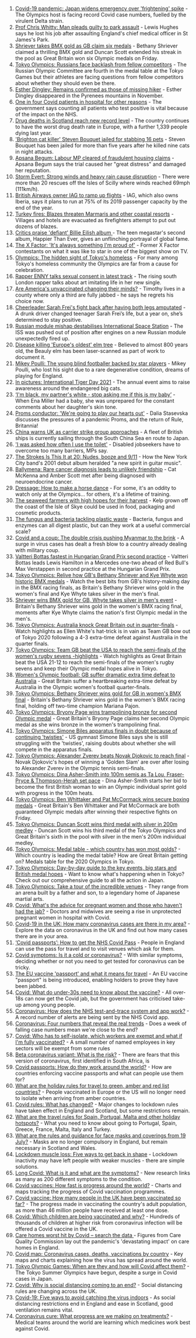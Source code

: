 1. [Covid-19 pandemic: Japan widens emergency over 'frightening' spike](https://www.bbc.co.uk/news/world-asia-58024158) - The Olympics host is facing record Covid case numbers, fuelled by the virulent Delta strain.
2. [Prof Chris Whitty: Man pleads guilty to park assault](https://www.bbc.co.uk/news/uk-england-58031419) - Lewis Hughes says he lost his job after assaulting England's chief medical officer in St James's Park.
3. [Shriever takes BMX gold as GB claim six medals](https://www.bbc.co.uk/sport/olympics/58022228) - Bethany Shriever claimed a thrilling BMX gold and Duncan Scott extended his streak in the pool as Great Britain won six Olympic medals on Friday.
4. [Tokyo Olympics: Russians face backlash from fellow competitors](https://www.bbc.co.uk/sport/olympics/58023171) - The Russian Olympic Committee are fourth in the medal table at the Tokyo Games but their athletes are facing questions from fellow competitors about whether they should even be there.
5. [Esther Dingley: Remains confirmed as those of missing hiker](https://www.bbc.co.uk/news/uk-england-tyne-58022860) - Esther Dingley disappeared in the Pyrenees mountains in November.
6. [One in four Covid patients in hospital for other reasons](https://www.bbc.co.uk/news/health-58025045) - The government says counting all patients who test positive is vital because of the impact on the NHS.
7. [Drug deaths in Scotland reach new record level](https://www.bbc.co.uk/news/uk-scotland-58024296) - The country continues to have the worst drug death rate in Europe, with a further 1,339 people dying last year.
8. ['Brighton cat killer' Steven Bouquet jailed for stabbing 16 pets](https://www.bbc.co.uk/news/uk-england-sussex-58017099) - Steven Bouquet has been jailed for more than five years after he killed nine cats in night attacks.
9. [Apsana Begum: Labour MP cleared of fraudulent housing claims](https://www.bbc.co.uk/news/uk-england-london-58024457) - Apsana Begum says the trial caused her "great distress" and damaged her reputation.
10. [Storm Evert: Strong winds and heavy rain cause disruption](https://www.bbc.co.uk/news/uk-england-cornwall-58022839) - There were more than 20 rescues off the Isles of Scilly where winds reached 69mph (111km/h).
11. [British Airways owner IAG to ramp up flights](https://www.bbc.co.uk/news/business-58024108) - IAG, which also owns Iberia, says it plans to run at 75% of its 2019 passenger capacity by the end of the year.
12. [Turkey fires: Blazes threaten Marmaris and other coastal resorts](https://www.bbc.co.uk/news/world-58026832) - Villages and hotels are evacuated as firefighters attempt to put out dozens of blazes.
13. [Critics praise 'defiant' Billie Eilish album ](https://www.bbc.co.uk/news/entertainment-arts-58024655) - The teen megastar's second album, Happier Than Ever, gives an unflinching portrayal of global fame.
14. [The X Factor: 'It's always something I'm proud of'](https://www.bbc.co.uk/news/newsbeat-58012062) - Former X Factor contestants on what it was like to star in one of the biggest show on TV.
15. [Olympics: The hidden sight of Tokyo's homeless](https://www.bbc.co.uk/news/world-asia-58016848) - For many among Tokyo's homeless community the Olympics are far from a cause for celebration.
16. [Rapper ENNY talks sexual consent in latest track](https://www.bbc.co.uk/news/entertainment-arts-58014225) - The rising south London rapper talks about art imitating life in her new single.
17. [Are America's unvaccinated changing their minds?](https://www.bbc.co.uk/news/world-us-canada-58017289) - Timothy lives in a county where only a third are fully jabbed - he says he regrets his choice now.
18. [Cheerleader Sarah Frei's fight back after having both legs amputated](https://www.bbc.co.uk/news/newsbeat-58005174) - A drunk driver changed teenager Sarah Frei’s life, but a year on, she’s determined to stay positive.
19. [Russian module mishap destabilises International Space Station](https://www.bbc.co.uk/news/science-environment-58021394) - The ISS was pushed out of position after engines on a new Russian module unexpectedly fired up.
20. [Disease killing 'Europe's oldest' elm tree](https://www.bbc.co.uk/news/uk-scotland-highlands-islands-58013952) - Believed to almost 800 years old, the Beauly elm has been laser-scanned as part of work to document it.
21. [Mikey Poulli: The young blind footballer backed by star players](https://www.bbc.co.uk/news/uk-england-london-57987451) - Mikey Poulli, who lost his sight due to a rare degenerative condition, dreams of playing for England.
22. [In pictures: International Tiger Day 2021](https://www.bbc.co.uk/news/in-pictures-58012200) - The annual event aims to raise awareness around the endangered big cats.
23. [‘I'm black, my partner's white - stop asking me if this is my baby’](https://www.bbc.co.uk/news/stories-57897237) - When Ena Miller had a baby, she was unprepared for the constant comments about her daughter's skin tone.
24. [Proms conductor: 'We're going to play our hearts out'](https://www.bbc.co.uk/news/entertainment-arts-58018951) - Dalia Stasevska discusses the pressures of a pandemic Proms, and the return of Rule, Britannia!
25. [China warns UK as carrier strike group approaches](https://www.bbc.co.uk/news/world-asia-58015367) - A fleet of British ships is currently sailing through the South China Sea en route to Japan.
26. ['I was asked how often I use the toilet'](https://www.bbc.co.uk/news/business-58020735) - Disabled jobseekers have to overcome too many barriers, MPs say.
27. [The Strokes Is This It at 20: Nudes, booze and 9/11](https://www.bbc.co.uk/news/entertainment-arts-57967493) - How the New York City band's 2001 debut album heralded "a new spirit in guitar music".
28. [Ballymena: Rare cancer diagnosis leads to unlikely friendship](https://www.bbc.co.uk/news/uk-northern-ireland-58017631) - Cat McKenna and Amber Scott met after being diagnosed with neuroendocrine cancer.
29. [Dressage: How to make a horse dance](https://www.bbc.co.uk/news/newsbeat-57999120) - For some, it's an oddity to watch only at the Olympics... for others, it's a lifetime of training.
30. [The seaweed farmers with high hopes for their harvest](https://www.bbc.co.uk/news/uk-scotland-57996627) - Kelp grown off the coast of the Isle of Skye could be used in food, packaging and cosmetic products.
31. [The fungus and bacteria tackling plastic waste](https://www.bbc.co.uk/news/business-57733178) - Bacteria, fungus and enzymes can all digest plastic, but can they work at a useful commercial scale?
32. [Covid and a coup: The double crisis pushing Myanmar to the brink](https://www.bbc.co.uk/news/world-asia-57993930) - A surge in virus cases has dealt a fresh blow to a country already dealing with military coup.
33. [Valtteri Bottas fastest in Hungarian Grand Prix second practice](https://www.bbc.co.uk/sport/formula1/58028174) - Valtteri Bottas leads Lewis Hamilton in a Mercedes one-two ahead of Red Bull's Max Verstappen in second practice at the Hungarian Grand Prix.
34. [Tokyo Olympics: Relive how GB's Bethany Shriever and Kye Whyte won historic BMX medals](https://www.bbc.co.uk/sport/av/olympics/58027131) - Watch the best bits from GB's history-making day in the BMX racing finals, as Britain's Bethany Shriever wins gold in the women's final and Kye Whyte takes silver in the men's final.
35. [Shriever wins BMX gold for GB, Whyte takes silver in men's event](https://www.bbc.co.uk/sport/olympics/58022309) - Britain's Bethany Shriever wins gold in the women's BMX racing final, moments after Kye Whyte claims the nation's first Olympic medal in the men's.
36. [Tokyo Olympics: Australia knock Great Britain out in quarter-finals](https://www.bbc.co.uk/sport/av/olympics/58029203) - Watch highlights as Ellen White's hat-trick is in vain as Team GB bow out of Tokyo 2020 following a 4-3 extra-time defeat against Australia in the quarter finals.
37. [Tokyo Olympics: Team GB beat the USA to reach the semi-finals of the women's rugby sevens -highlights](https://www.bbc.co.uk/sport/av/olympics/58028852) - Watch highlights as Great Britain beat the USA 21-12 to reach the semi-finals of the women's rugby sevens and keep their Olympic medal hopes alive in Tokyo.
38. [Women's Olympic football: GB suffer dramatic extra time defeat to Australia](https://www.bbc.co.uk/sport/football/58013894) - Great Britain suffer a heartbreaking extra-time defeat by Australia in the Olympic women's football quarter-finals.
39. [Tokyo Olympics: Bethany Shriever wins gold for GB in women's BMX final](https://www.bbc.co.uk/sport/av/olympics/58022557) - Britain's Bethany Shriever wins gold in the women's BMX racing final, holding off two-time champion Mariana Pajon.
40. [Tokyo Olympics: Bryony Page wins trampolining bronze for second Olympic medal](https://www.bbc.co.uk/sport/olympics/58023501) - Great Britain's Bryony Page claims her second Olympic medal as she wins bronze in the women's trampolining final.
41. [Tokyo Olympics: Simone Biles apparatus finals in doubt because of continuing 'twisties'](https://www.bbc.co.uk/sport/olympics/58023008) - US gymnast Simone Biles says she is still struggling with the 'twisties', raising doubts about whether she will compete in the apparatus finals.
42. [Tokyo Olympics: Alexander Zverev beats Novak Djokovic to reach final](https://www.bbc.co.uk/sport/olympics/58023509) - Novak Djokovic's hopes of winning a 'Golden Slam' are over after losing to Alexander Zverev in the Olympic tennis semi-finals.
43. [Tokyo Olympics: Dina Asher-Smith into 100m semis as Ta Lou, Fraser-Pryce & Thompson-Herah set pace](https://www.bbc.co.uk/sport/olympics/58021977) - Dina Asher-Smith starts her bid to become the first British woman to win an Olympic individual sprint gold with progress in the 100m heats.
44. [Tokyo Olympics: Ben Whittaker and Pat McCormack wins secure boxing medals](https://www.bbc.co.uk/sport/olympics/58021874) - Great Britain's Ben Whittaker and Pat McCormack are both guaranteed Olympic medals after winning their respective fights on Friday.
45. [Tokyo Olympics: Duncan Scott wins third medal with silver in 200m medley](https://www.bbc.co.uk/sport/olympics/58021616) - Duncan Scott wins his third medal of the Tokyo Olympics and Great Britain's sixth in the pool with silver in the men's 200m individual medley.
46. [Tokyo Olympics: Medal table - which country has won most golds?](https://www.bbc.co.uk/sport/olympics/57836709) - Which country is leading the medal table? How are Great Britain getting on? Medals table for the 2020 Olympics in Tokyo.
47. [Tokyo Olympics: Day-by-day guide to the key events, big stars and British medal hopes](https://www.bbc.co.uk/sport/olympics/57778808) - Want to know what's happening when in Tokyo? Check out our comprehensive guide to all the action in Japan.
48. [Tokyo Olympics: Take a tour of the incredible venues](https://www.bbc.co.uk/news/world-asia-57981049) - They range from an arena built by a father and son, to a legendary home of Japanese martial arts.
49. [Covid: What's the advice for pregnant women and those who haven't had the jab?](https://www.bbc.co.uk/news/health-55045639) - Doctors and midwives are seeing a rise in unprotected pregnant women in hospital with Covid.
50. [Covid-19 in the UK: How many coronavirus cases are there in my area?](https://www.bbc.co.uk/news/uk-51768274) - Explore the data on coronavirus in the UK and find out how many cases there are in your area.
51. [‘Covid passports’: How to get the NHS Covid Pass](https://www.bbc.co.uk/news/explainers-55718553) - People in England can use the pass for travel and to visit venues which ask for them.
52. [Covid symptoms: Is it a cold or coronavirus?](https://www.bbc.co.uk/news/health-54145299) - With similar symptoms, deciding whether or not you need to get tested for coronavirus can be tricky.
53. [The EU vaccine 'passport' and what it means for travel](https://www.bbc.co.uk/news/explainers-57665765) - An EU vaccine "passport" is being introduced, enabling holders to prove they have been jabbed.
54. [Covid: What do under-30s need to know about the vaccine?](https://www.bbc.co.uk/news/health-57273875) - All over-18s can now get the Covid jab, but the government has criticised take-up among young people.
55. [Coronavirus: How does the NHS test-and-trace system and app work?](https://www.bbc.co.uk/news/explainers-52442754) - A record number of alerts are being sent by the NHS Covid app.
56. [Coronavirus: Four numbers that reveal the real trends](https://www.bbc.co.uk/news/health-57984170) - Does a week of falling case numbers mean we're close to the end?
57. [Covid: Who has to self-isolate, which workers are exempt and what if I'm fully vaccinated?](https://www.bbc.co.uk/news/explainers-54239922) - A small number of named employees in key sectors will be exempt from some rules
58. [Beta coronavirus variant: What is the risk?](https://www.bbc.co.uk/news/health-55534727) - There are fears that this version of coronavirus, first identified in South Africa, is
59. [Covid passports: How do they work around the world?](https://www.bbc.co.uk/news/world-europe-56522408) - How are countries enforcing vaccine passports and what can people use them for?
60. [What are the holiday rules for travel to green, amber and red list countries?](https://www.bbc.co.uk/news/explainers-52544307) - People vaccinated in Europe or the US will no longer need to isolate when arriving from amber countries.
61. [Covid rules: What has changed?](https://www.bbc.co.uk/news/explainers-52530518) - Major changes to lockdown rules have taken effect in England and Scotland, but some restrictions remain.
62. [What are the travel rules for Spain, Portugal, Malta and other holiday hotspots?](https://www.bbc.co.uk/news/explainers-56997931) - What you need to know about going to Portugal, Spain, Greece, France, Malta, Italy and Turkey.
63. [What are the rules and guidance for face masks and coverings from 19 July?](https://www.bbc.co.uk/news/health-51205344) - Masks are no longer compulsory in England, but remain necessary in Scotland and Wales.
64. [Lockdown muscle loss: Five ways to get back in shape](https://www.bbc.co.uk/news/uk-56887390) - Lockdown inactivity may have left people with weaker muscles - there are simple solutions.
65. [Long Covid: What is it and what are the symptoms?](https://www.bbc.co.uk/news/health-57833394) - New research links as many as 200 different symptoms to the condition.
66. [Covid vaccines: How fast is progress around the world?](https://www.bbc.co.uk/news/world-56237778) - Charts and maps tracking the progress of Covid vaccination programmes.
67. [Covid vaccine: How many people in the UK have been vaccinated so far?](https://www.bbc.co.uk/news/health-55274833) - The progress made in vaccinating the country's adult population, as more than 46 million people have received at least one dose.
68. [Covid: Which children are being vaccinated and why?](https://www.bbc.co.uk/news/health-57888429) - Hundreds of thousands of children at higher risk from coronavirus infection will be offered a Covid vaccine in the UK.
69. [Care homes worst hit by Covid – search the data ](https://www.bbc.co.uk/news/uk-politics-57905821) - Figures from Care Quality Commission lay out the pandemic's 'devastating impact' on care homes in England.
70. [Covid map: Coronavirus cases, deaths, vaccinations by country](https://www.bbc.co.uk/news/world-51235105) - Key maps and charts explaining how the virus has spread around the world.
71. [Tokyo Olympic Games: When are they and how will Covid affect them?](https://www.bbc.co.uk/news/world-asia-57240044) - The Tokyo Summer Olympics have begun, despite a surge in Covid cases in Japan.
72. [Covid: Why is social distancing coming to an end?](https://www.bbc.co.uk/news/uk-51506729) - Social distancing rules are changing across the UK.
73. [Covid-19: Five ways to avoid catching the virus indoors](https://www.bbc.co.uk/news/explainers-53917432) - As social distancing restrictions end in England and ease in Scotland, good ventilation remains vital.
74. [Coronavirus cure: What progress are we making on treatments?](https://www.bbc.co.uk/news/health-52354520) - Medical teams around the world are learning which medicines work best against Covid.
